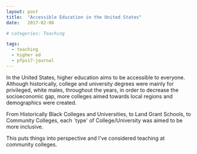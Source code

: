 ```yaml
---
layout: post
title:  "Accessible Education in the United States"
date:   2017-02-06

# categories: Teaching

tags:
  - teaching
  - higher ed
  - pfps17-journal
---
```


In the United States,
higher education aims to be accessible to everyone.
Although historically, college and university degrees were mainly for privileged, white males,
throughout the years,
in order to decrease the socioeconomic gap,
more colleges aimed towards local regions and demographics were created.

From Historically Black Colleges and Universities,
to Land Grant Schools,
to Community Colleges, each `type' of College/University was aimed to be more inclusive.

This puts things into perspective and I've considered teaching at community colleges.

